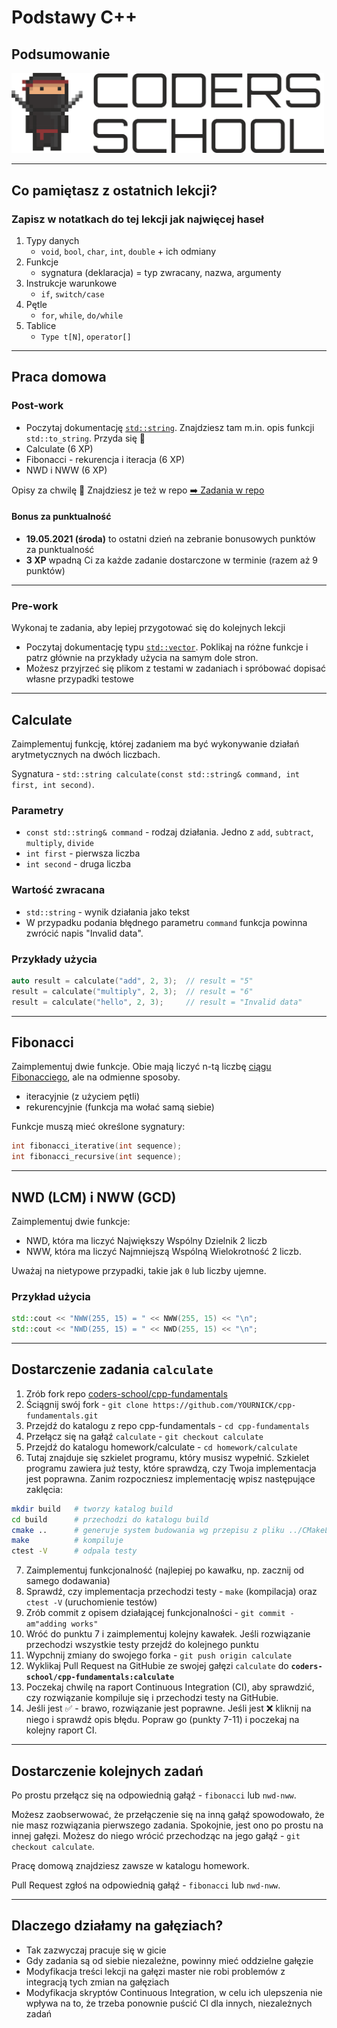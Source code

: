 <!-- .slide: data-background="#111111" -->

# Podstawy C++

## Podsumowanie

<a href="https://coders.school">
    <img width="500px" src="../img/coders_school_logo.png" alt="Coders School" class="plain">
</a>

___

## Co pamiętasz z ostatnich lekcji?

### Zapisz w notatkach do tej lekcji jak najwięcej haseł
<!-- .element: class="fragment fade-in" -->

1. <!-- .element: class="fragment fade-in" --> Typy danych
    * `void`, `bool`, `char`, `int`, `double` + ich odmiany
1. <!-- .element: class="fragment fade-in" --> Funkcje
    * sygnatura (deklaracja) = typ zwracany, nazwa, argumenty
1. <!-- .element: class="fragment fade-in" --> Instrukcje warunkowe
    * `if`, `switch/case`
1. <!-- .element: class="fragment fade-in" --> Pętle
    * `for`, `while`, `do/while`
1. <!-- .element: class="fragment fade-in" --> Tablice
    * `Type t[N]`, `operator[]`

___
<!-- .slide: style="font-size: 0.95em" -->

## Praca domowa

### Post-work

<!-- * Jeśli nie wiesz czym jest `operator %` to się dowiedz. Przyda się do pracy domowej :) -->
* Poczytaj dokumentację [`std::string`](https://en.cppreference.com/w/cpp/string/basic_string). Znajdziesz tam m.in. opis funkcji `std::to_string`. Przyda się 🙂
* Calculate (6 XP)
* Fibonacci - rekurencja i iteracja (6 XP)
* NWD i NWW (6 XP)

Opisy za chwilę 🙂 Znajdziesz je też w repo [➡️ Zadania w repo](https://github.com/coders-school/cpp-fundamentals/tree/master/05-recap-homework)

#### Bonus za punktualność

* **19.05.2021 (środa)** to ostatni dzień na zebranie bonusowych punktów za punktualność
* **3 XP** wpadną Ci za każde zadanie dostarczone w terminie (razem aż 9 punktów)

___

### Pre-work

Wykonaj te zadania, aby lepiej przygotować się do kolejnych lekcji

* Poczytaj dokumentację typu [`std::vector`](https://en.cppreference.com/w/cpp/container/vector). Poklikaj na różne funkcje i patrz głównie na przykłady użycia na samym dole stron.
* Możesz przyjrzeć się plikom z testami w zadaniach i spróbować dopisać własne przypadki testowe

___
<!-- .slide: style="font-size: 0.75em" -->

## Calculate

Zaimplementuj funkcję, której zadaniem ma być wykonywanie działań arytmetycznych na dwóch liczbach.

Sygnatura - `std::string calculate(const std::string& command, int first, int second)`.

### Parametry

* `const std::string& command` - rodzaj działania. Jedno z `add`, `subtract`, `multiply`, `divide`
* `int first` - pierwsza liczba
* `int second` - druga liczba

### Wartość zwracana

* `std::string` - wynik działania jako tekst
* W przypadku podania błędnego parametru `command` funkcja powinna zwrócić napis "Invalid data".

### Przykłady użycia

```cpp
auto result = calculate("add", 2, 3);  // result = "5"
result = calculate("multiply", 2, 3);  // result = "6"
result = calculate("hello", 2, 3);     // result = "Invalid data"
```

___

## Fibonacci

Zaimplementuj dwie funkcje. Obie mają liczyć n-tą liczbę [ciągu Fibonacciego](https://pl.wikipedia.org/wiki/Ciąg_Fibonacciego), ale na odmienne sposoby.

* iteracyjnie (z użyciem pętli)
* rekurencyjnie (funkcja ma wołać samą siebie)

Funkcje muszą mieć określone sygnatury:

```cpp
int fibonacci_iterative(int sequence);
int fibonacci_recursive(int sequence);
```

___

## NWD (LCM) i NWW (GCD)

Zaimplementuj dwie funkcje:

* NWD, która ma liczyć Największy Wspólny Dzielnik 2 liczb
* NWW, która ma liczyć Najmniejszą Wspólną Wielokrotność 2 liczb.

Uważaj na nietypowe przypadki, takie jak `0` lub liczby ujemne.

### Przykład użycia

```cpp
std::cout << "NWW(255, 15) = " << NWW(255, 15) << "\n";
std::cout << "NWD(255, 15) = " << NWD(255, 15) << "\n";
```

___
<!-- .slide: style="font-size: 0.56em" -->

## Dostarczenie zadania `calculate`

1. Zrób fork repo [coders-school/cpp-fundamentals](https://github.com/coders-school/cpp-fundamentals)
2. Ściągnij swój fork - `git clone https://github.com/YOURNICK/cpp-fundamentals.git`
3. Przejdź do katalogu z repo cpp-fundamentals - `cd cpp-fundamentals`
4. Przełącz się na gałąź `calculate` - `git checkout calculate`
5. Przejdź do katalogu homework/calculate - `cd homework/calculate`
6. Tutaj znajduje się szkielet programu, który musisz wypełnić. Szkielet programu zawiera już testy, które sprawdzą, czy Twoja implementacja jest poprawna. Zanim rozpoczniesz implementację wpisz następujące zaklęcia:

```bash
mkdir build   # tworzy katalog build
cd build      # przechodzi do katalogu build
cmake ..      # generuje system budowania wg przepisu z pliku ../CMakeLists.txt
make          # kompiluje
ctest -V      # odpala testy
```

7. Zaimplementuj funkcjonalność (najlepiej po kawałku, np. zacznij od samego dodawania)
8. Sprawdź, czy implementacja przechodzi testy - `make` (kompilacja) oraz `ctest -V` (uruchomienie testów)
9. Zrób commit z opisem działającej funkcjonalności - `git commit -am"adding works"`
10. Wróć do punktu 7 i zaimplementuj kolejny kawałek. Jeśli rozwiązanie przechodzi wszystkie testy przejdź do kolejnego punktu
11. Wypchnij zmiany do swojego forka - `git push origin calculate`
12. Wyklikaj Pull Request na GitHubie ze swojej gałęzi `calculate` do **`coders-school/cpp-fundamentals:calculate`**
13. Poczekaj chwilę na raport Continuous Integration (CI), aby sprawdzić, czy rozwiązanie kompiluje się i przechodzi testy na GitHubie.
14. Jeśli jest ✅ - brawo, rozwiązanie jest poprawne. Jeśli jest ❌ kliknij na niego i sprawdź opis błędu. Popraw go (punkty 7-11) i poczekaj na kolejny raport CI.

___

## Dostarczenie kolejnych zadań

Po prostu przełącz się na odpowiednią gałąź - `fibonacci` lub `nwd-nww`.

Możesz zaobserwować, że przełączenie się na inną gałąź spowodowało, że nie masz rozwiązania pierwszego zadania. Spokojnie, jest ono po prostu na innej gałęzi. Możesz do niego wrócić przechodząc na jego gałąź - `git checkout calculate`.

Pracę domową znajdziesz zawsze w katalogu homework.

Pull Request zgłoś na odpowiednią gałąź - `fibonacci` lub `nwd-nww`.

___

## Dlaczego działamy na gałęziach?

* Tak zazwyczaj pracuje się w gicie
* Gdy zadania są od siebie niezależne, powinny mieć oddzielne gałęzie
* Modyfikacja treści lekcji na gałęzi master nie robi problemów z integracją tych zmian na gałęziach
* Modyfikacja skryptów Continuous Integration, w celu ich ulepszenia nie wpływa na to, że trzeba ponownie puścić CI dla innych, niezależnych zadań
